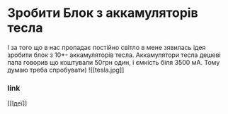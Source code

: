 # Зробити Блок з аккамуляторів тесла
І за того що в нас пропадає постійно світло в мене зявилась ідея зробити блок з 10+- аккамуляторів тесла.
Аккамулятори тесла дешеві папа говорив що коштували 50грн один, і ємкість біля 3500 мА. Тому думаю треба спробувати)
![[tesla.jpg]]
### link
[[Ідеї]]